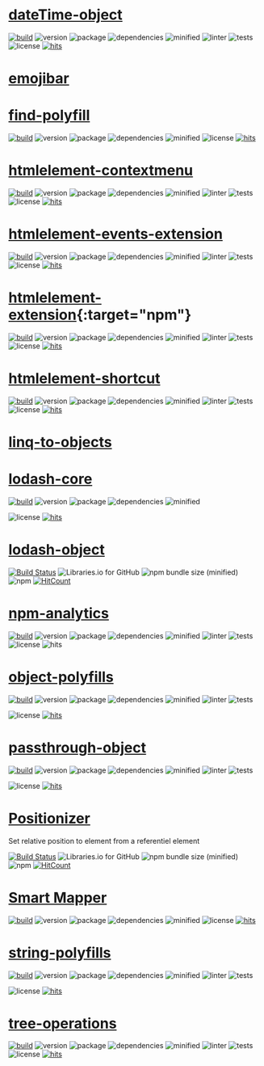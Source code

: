 # [dateTime-object](https://www.npmjs.com/package/datetime-object) 


<div style="display:inline">

[![build](https://travis-ci.org/Sylvain59650/datetime-object.png?branch=master)](https://travis-ci.org/Sylvain59650/datetime-object)
![version](https://img.shields.io/npm/v/datetime-object.svg)
![package](https://img.shields.io/github/package-json/v/Sylvain59650/datetime-object.svg)
![dependencies](https://img.shields.io/david/Sylvain59650/datetime-object.svg)
![minified](https://img.shields.io/bundlephobia/min/datetime-object.svg)
![linter](https://img.shields.io/badge/eslint-ok-blue.svg)
![tests](https://img.shields.io/badge/tests-passing-brightgreen.svg)
![license](https://img.shields.io/npm/l/datetime-object.svg)
[![hits](http://hits.dwyl.com/Sylvain59650/datetime-object.svg)](http://hits.dwyl.com/Sylvain59650/datetime-object)
</div>

# [emojibar](https://www.npmjs.com/package/emojibar)

# [find-polyfill](https://www.npmjs.com/package/find-polyfill)

<div style="display:inline">

[![build](https://travis-ci.org/Sylvain59650/find-polyfill.png?branch=master)](https://travis-ci.org/Sylvain59650/find-polyfill)
![version](https://img.shields.io/npm/v/find-polyfill.svg)
![package](https://img.shields.io/github/package-json/v/Sylvain59650/find-polyfill.svg)
![dependencies](https://img.shields.io/david/Sylvain59650/find-polyfill.svg)
![minified](https://img.shields.io/bundlephobia/min/find-polyfill.svg)
![license](https://img.shields.io/npm/l/find-polyfill.svg)
[![hits](http://hits.dwyl.com/Sylvain59650/find-polyfill.svg)](http://hits.dwyl.com/Sylvain59650/find-polyfill)
</div>

# [htmlelement-contextmenu](https://www.npmjs.com/package/htmlelement-contextmenu)


<div style="display:inline">

[![build](https://travis-ci.org/Sylvain59650/htmlelement-contextmenu.png?branch=master)](https://travis-ci.org/Sylvain59650/htmlelement-contextmenu)
![version](https://img.shields.io/npm/v/htmlelement-contextmenu.svg)
![package](https://img.shields.io/github/package-json/v/Sylvain59650/htmlelement-contextmenu.svg)
![dependencies](https://img.shields.io/david/Sylvain59650/htmlelement-contextmenu.svg)
![minified](https://img.shields.io/bundlephobia/min/htmlelement-contextmenu.svg)
![linter](https://img.shields.io/badge/eslint-ok-blue.svg)
![tests](https://img.shields.io/badge/tests-passing-brightgreen.svg)
![license](https://img.shields.io/npm/l/htmlelement-contextmenu.svg)
[![hits](http://hits.dwyl.com/Sylvain59650/htmlelement-contextmenu.svg)](http://hits.dwyl.com/Sylvain59650/htmlelement-contextmenu)
</div>


# <a href="https://www.npmjs.com/package/htmlelement-events-extension" target="npm">htmlelement-events-extension</a>

<div style="display:inline">

[![build](https://travis-ci.org/Sylvain59650/htmlelement-events-extension.png?branch=master)](https://travis-ci.org/Sylvain59650/htmlelement-events-extension)
![version](https://img.shields.io/npm/v/htmlelement-events-extension.svg)
![package](https://img.shields.io/github/package-json/v/Sylvain59650/htmlelement-events-extension.svg)
![dependencies](https://img.shields.io/david/Sylvain59650/htmlelement-events-extension.svg)
![minified](https://img.shields.io/bundlephobia/min/htmlelement-events-extension.svg)
![linter](https://img.shields.io/badge/eslint-ok-blue.svg)
![tests](https://img.shields.io/badge/tests-passing-brightgreen.svg)
![license](https://img.shields.io/npm/l/htmlelement-events-extension.svg)
[![hits](http://hits.dwyl.com/Sylvain59650/htmlelement-events-extension.svg)](http://hits.dwyl.com/Sylvain59650/htmlelement-events-extension)
</div>

 # [htmlelement-extension](https://www.npmjs.com/package/htmlelement-extension){:target="npm"}
 
 <div style="display:inline">

[![build](https://travis-ci.org/Sylvain59650/htmlelement-extension.png?branch=master)](https://travis-ci.org/Sylvain59650/htmlelement-extension)
![version](https://img.shields.io/npm/v/htmlelement-extension.svg)
![package](https://img.shields.io/github/package-json/v/Sylvain59650/htmlelement-extension.svg)
![dependencies](https://img.shields.io/david/Sylvain59650/htmlelement-extension.svg)
![minified](https://img.shields.io/bundlephobia/min/htmlelement-extension.svg)
![linter](https://img.shields.io/badge/eslint-ok-blue.svg)
![tests](https://img.shields.io/badge/tests-passing-brightgreen.svg)
![license](https://img.shields.io/npm/l/htmlelement-extension.svg)
[![hits](http://hits.dwyl.com/Sylvain59650/htmlelement-extension.svg)](http://hits.dwyl.com/Sylvain59650/htmlelement-extension)
</div>

# [htmlelement-shortcut](https://www.npmjs.com/package/htmlelement-shortcut)

<div style="display:inline">

[![build](https://travis-ci.org/Sylvain59650/htmlelement-shortcut.png?branch=master)](https://travis-ci.org/Sylvain59650/htmlelement-shortcut)
![version](https://img.shields.io/npm/v/htmlelement-shortcut.svg)
![package](https://img.shields.io/github/package-json/v/Sylvain59650/htmlelement-shortcut.svg)
![dependencies](https://img.shields.io/david/Sylvain59650/htmlelement-shortcut.svg)
![minified](https://img.shields.io/bundlephobia/min/htmlelement-shortcut.svg)
![linter](https://img.shields.io/badge/eslint-ok-blue.svg)
![tests](https://img.shields.io/badge/tests-passing-brightgreen.svg)
![license](https://img.shields.io/npm/l/htmlelement-shortcut.svg)
[![hits](http://hits.dwyl.com/Sylvain59650/htmlelement-shortcut.svg)](http://hits.dwyl.com/Sylvain59650/htmlelement-shortcut)
</div>

# [linq-to-objects](https://www.npmjs.com/package/linq-to-objects)


# [lodash-core](https://www.npmjs.com/package/lodash-core)

<div style="display:inline">

[![build](https://travis-ci.org/Sylvain59650/lodash-core.png?branch=master)](https://travis-ci.org/Sylvain59650/lodash-core)
![version](https://img.shields.io/npm/v/lodash-core.svg)
![package](https://img.shields.io/github/package-json/v/Sylvain59650/lodash-core.svg)
![dependencies](https://img.shields.io/david/Sylvain59650/lodash-core.svg)
![minified](https://img.shields.io/bundlephobia/min/lodash-core.svg)

![license](https://img.shields.io/npm/l/lodash-core.svg)
[![hits](http://hits.dwyl.com/Sylvain59650/lodash-core.svg)](http://hits.dwyl.com/Sylvain59650/lodash-core)
</div>

# [lodash-object](https://www.npmjs.com/package/lodash-object)
 

<div style="display:inline">

[![Build Status](https://travis-ci.org/Sylvain59650/lodash-object.png?branch=master)](https://travis-ci.org/Sylvain59650/lodash-object)
![Libraries.io for GitHub](https://img.shields.io/librariesio/github/Sylvain59650/lodash-object.svg?style=flat-square)
![npm bundle size (minified)](https://img.shields.io/lodash-object/react.svg)
![npm](https://img.shields.io/npm/l/lodash-object.svg)
[![HitCount](http://hits.dwyl.com/Sylvain59650/lodash-object.svg)](http://hits.dwyl.com/Sylvain59650/lodash-object)
</div>

 # [npm-analytics]()

 <div style="display:inline">

[![build](https://travis-ci.org/Sylvain59650/npm-analytics.png?branch=master)](https://travis-ci.org/Sylvain59650/npm-analytics)
![version](https://img.shields.io/npm/v/npm-analytics.svg)
![package](https://img.shields.io/github/package-json/v/Sylvain59650/npm-analytics.svg)
![dependencies](https://img.shields.io/david/Sylvain59650/npm-analytics.svg)
![minified](https://img.shields.io/bundlephobia/min/npm-analytics.svg)
![linter](https://img.shields.io/badge/eslint-ok-blue.svg)
![tests](https://img.shields.io/badge/tests-passing-brightgreen.svg)
![license](https://img.shields.io/npm/l/npm-analytics.svg)
![hits](http://hits.dwyl.com/Sylvain59650/npm-analytics.svg)

</div>
 

 # [object-polyfills](https://www.npmjs.com/package/object-polyfills)

<div style="display:inline">

[![build](https://travis-ci.org/Sylvain59650/object-polyfills.png?branch=master)](https://travis-ci.org/Sylvain59650/object-polyfills)
![version](https://img.shields.io/npm/v/object-polyfills.svg)
![package](https://img.shields.io/github/package-json/v/Sylvain59650/object-polyfills.svg)
![dependencies](https://img.shields.io/david/Sylvain59650/object-polyfills.svg)
![minified](https://img.shields.io/bundlephobia/min/object-polyfills.svg)
![linter](https://img.shields.io/badge/eslint-ok-blue.svg)
![tests](https://img.shields.io/badge/tests-passing-brightgreen.svg)

![license](https://img.shields.io/npm/l/object-polyfills.svg)
[![hits](http://hits.dwyl.com/Sylvain59650/object-polyfills.svg)](http://hits.dwyl.com/Sylvain59650/object-polyfills)
</div>

# [passthrough-object](https://www.npmjs.com/package/passthrough-object)

<div style="display:inline">

[![build](https://travis-ci.org/Sylvain59650/passthrough-object.png?branch=master)](https://travis-ci.org/Sylvain59650/passthrough-object)
![version](https://img.shields.io/npm/v/passthrough-object.svg)
![package](https://img.shields.io/github/package-json/v/Sylvain59650/passthrough-object.svg)
![dependencies](https://img.shields.io/david/Sylvain59650/passthrough-object.svg)
![minified](https://img.shields.io/bundlephobia/min/passthrough-object.svg)
![linter](https://img.shields.io/badge/eslint-ok-blue.svg)
![tests](https://img.shields.io/badge/tests-passing-brightgreen.svg)

![license](https://img.shields.io/npm/l/passthrough-object.svg)
[![hits](http://hits.dwyl.com/Sylvain59650/passthrough-object.svg)](http://hits.dwyl.com/Sylvain59650/passthrough-object)
</div>


# [Positionizer](https://www.npmjs.com/package/positionizer)

Set relative position to element from a referentiel element

<div style="display:inline">

[![Build Status](https://travis-ci.org/Sylvain59650/positionizer.png?branch=master)](https://travis-ci.org/Sylvain59650/positionizer)
![Libraries.io for GitHub](https://img.shields.io/librariesio/github/Sylvain59650/positionizer.svg?style=flat-square)
![npm bundle size (minified)](https://img.shields.io/positionizer/min/react.svg)
![npm](https://img.shields.io/npm/l/positionizer.svg)
[![HitCount](http://hits.dwyl.com/Sylvain59650/positionizer.svg)](http://hits.dwyl.com/Sylvain59650/positionizer)
</div>


# [Smart Mapper](https://www.npmjs.com/package/smart-mapper)

<div style="display:inline">

[![build](https://travis-ci.org/Sylvain59650/smart-mapper.png?branch=master)](https://travis-ci.org/Sylvain59650/smart-mapper)
![version](https://img.shields.io/npm/v/smart-mapper.svg)
![package](https://img.shields.io/github/package-json/v/Sylvain59650/smart-mapper.svg)
![dependencies](https://img.shields.io/david/Sylvain59650/smart-mapper.svg)
![minified](https://img.shields.io/bundlephobia/min/smart-mapper.svg)
![license](https://img.shields.io/npm/l/smart-mapper.svg)
[![hits](http://hits.dwyl.com/Sylvain59650/smart-mapper.svg)](http://hits.dwyl.com/Sylvain59650/smart-mapper)
</div>

# [string-polyfills](https://www.npmjs.com/package/string-polyfills)

<div style="display:inline">

[![build](https://travis-ci.org/Sylvain59650/string-polyfills.png?branch=master)](https://travis-ci.org/Sylvain59650/string-polyfills)
![version](https://img.shields.io/npm/v/string-polyfills.svg)
![package](https://img.shields.io/github/package-json/v/Sylvain59650/string-polyfills.svg)
![dependencies](https://img.shields.io/david/Sylvain59650/string-polyfills.svg)
![minified](https://img.shields.io/bundlephobia/min/string-polyfills.svg)
![linter](https://img.shields.io/badge/eslint-ok-blue.svg)
![tests](https://img.shields.io/badge/tests-passing-brightgreen.svg)

![license](https://img.shields.io/npm/l/string-polyfills.svg)
[![hits](http://hits.dwyl.com/Sylvain59650/string-polyfills.svg)](http://hits.dwyl.com/Sylvain59650/string-polyfills)
</div>

# [tree-operations](https://www.npmjs.com/package/tree-operations)

<div style="display:inline">

[![build](https://travis-ci.org/Sylvain59650/tree-operations.png?branch=master)](https://travis-ci.org/Sylvain59650/tree-operations)
![version](https://img.shields.io/npm/v/tree-operations.svg)
![package](https://img.shields.io/github/package-json/v/Sylvain59650/tree-operations.svg)
![dependencies](https://img.shields.io/david/Sylvain59650/tree-operations.svg)
![minified](https://img.shields.io/bundlephobia/min/tree-operations.svg)
![linter](https://img.shields.io/badge/eslint-ok-blue.svg)
![tests](https://img.shields.io/badge/tests-passing-brightgreen.svg)
![license](https://img.shields.io/npm/l/tree-operations.svg)
[![hits](http://hits.dwyl.com/Sylvain59650/tree-operations.svg)](http://hits.dwyl.com/Sylvain59650/tree-operations)
</div>